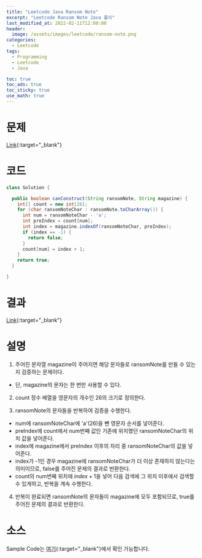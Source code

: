 ```yaml
---
title: "Leetcode Java Ransom Note"
excerpt: "Leetcode Ransom Note Java 풀이"
last_modified_at: 2022-02-11T12:00:00
header:
  image: /assets/images/leetcode/ransom-note.png
categories:
  - Leetcode
tags:
  - Programming
  - Leetcode
  - Java

toc: true
toc_ads: true
toc_sticky: true
use_math: true
---
```

# 문제
[Link](https://leetcode.com/problems/ransom-note/){:target="_blank"}

# 코드
```java
class Solution {

  public boolean canConstruct(String ransomNote, String magazine) {
    int[] count = new int[26];
    for (char ransomNoteChar : ransomNote.toCharArray()) {
      int num = ransomNoteChar - 'a';
      int preIndex = count[num];
      int index = magazine.indexOf(ransomNoteChar, preIndex);
      if (index == -1) {
        return false;
      }
      count[num] = index + 1;
    }
    return true;
  }

}
```

# 결과
[Link](https://leetcode.com/submissions/detail/638979205/){:target="_blank"}

# 설명
1. 주어진 문자열 magazine이 주어지면 해당 문자들로 ransomNote를 만들 수 있는지 검증하는 문제이다.
- 단, magazine의 문자는 한 번만 사용할 수 있다.

2. count 정수 배열을 영문자의 개수인 26의 크기로 정의한다.

3. ransomNote의 문자들을 반복하여 검증을 수행한다.
- num에 ransomNoteChar에 'a'(26)을 뺀 영문자 순서를 넣어준다.
- preIndex에 count에서 num번째 값인 기존에 위치했던 ransomNoteChar의 위치 값을 넣어준다.
- index에 magazine에서 preIndex 이후의 자리 중 ransomNoteChar의 값을 넣어준다.
- index가 -1인 경우 magazine에 ransomNoteChar가 더 이상 존재하지 않는다는 의미이므로, false를 주어진 문제의 결과로 반환한다.
- count의 num번째 위치에 $index + 1$을 넣어 다음 검색에 그 위치 이후에서 검색할 수 있게하고, 반복을 계속 수행한다.

4. 반복이 완료되면 ransomNote의 문자들이 magazine에 모두 포함되므로, true를 주어진 문제의 결과로 반환한다.

# 소스
Sample Code는 [여기](https://github.com/GracefulSoul/leetcode/blob/master/src/main/java/gracefulsoul/problems/RansomNote.java){:target="_blank"}에서 확인 가능합니다.